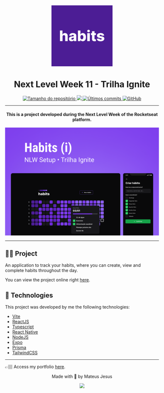 <p align="center">
  <img alt="Logo da aplicação habits" src="./images/icon.png" width="200" height="200" />
</p>

<h1 align="center">Next Level Week 11 - Trilha Ignite</h1>

<p align="center">
  <a href="#repository-size">
    <img src="https://img.shields.io/github/repo-size/MateusJSouza/Habits-NLW" alt="Tamanho do repositório">
  </a>

  <a href="https://www.codacy.com/gh/MateusJSouza/Habits-NLW/dashboard?utm_source=github.com&amp;utm_medium=referral&amp;utm_content=MateusJSouza/Habits-NLW&amp;utm_campaign=Badge_Grade">
  <img src="https://app.codacy.com/project/badge/Grade/0d3d31082ee745e9ac827b8c3f6b99f8" />
  
  <a href="https://github.com/MateusJSouza/Habits-NLW/graphs/commit-activity">
    <img src="https://img.shields.io/github/last-commit/MateusJSouza/Habits-NLW" alt="Últimos commits">
  </a>
  
  <a href="https://github.com/MateusJSouza/Habits-NLW/blob/master/LICENSE">
    <img alt="GitHub" src="https://img.shields.io/github/license/MateusJSouza/Habits">
  </a>
</p>

---

<h4 align="center">
  This is a project developed during the Next Level Week of the Rocketseat platform.
</h4>

<p align="center">
  <img src="./images/capa.png" alt="" />
</p>

---

## 🚴🏽 Project

An application to track your habits, where you can create, view and complete habits throughout the day.

You can view the project online right [here](https://habits-nlw.vercel.app/).

## 🔧 Technologies
This project was developed by me the following technologies:

- [Vite](https://vitejs.dev/)
- [ReactJS](https://reactjs.org/)
- [Typescript](https://www.typescriptlang.org/)
- [React Native](https://reactnative.dev/)
- [NodeJS](https://nodejs.org/pt-br/)
- [Expo](https://expo.dev/)
- [Prisma](https://www.prisma.io/)
- [TailwindCSS](https://tailwindcss.com/)

---

👉🏽 Access my portfolio [here](https://mateusj-portfolio.vercel.app/).

<p align="center">Made with 💜 by Mateus Jesus</p>
<div id="contatos" align="center">
  <a href="https://www.linkedin.com/in/mateus-jesus/" target="_blank"><img src="https://img.shields.io/badge/-LinkedIn-%230077B5?style=for-the-badge&logo=linkedin&logoColor=white" target="_blank"></a>
</div>